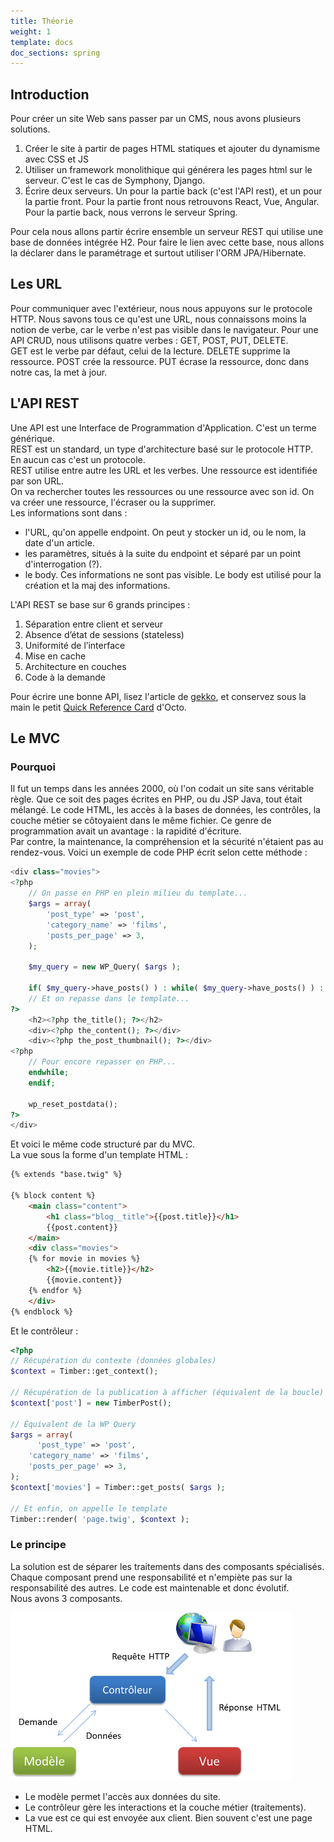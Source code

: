 ```yaml
---
title: Théorie
weight: 1
template: docs
doc_sections: spring
---
```


## Introduction

Pour créer un site Web sans passer par un CMS, nous avons plusieurs solutions.

1. Créer le site à partir de pages HTML statiques et ajouter du dynamisme avec CSS et JS
1. Utiliser un framework monolithique qui générera les pages html sur le serveur. C'est le cas de Symphony, Django.
1. Écrire deux serveurs. Un pour la partie back (c'est l'API rest), et un pour la partie front.
Pour la partie front nous retrouvons React, Vue, Angular.
Pour la partie back, nous verrons le serveur Spring.

Pour cela nous allons partir écrire ensemble un serveur REST qui utilise une base de données intégrée H2.
Pour faire le lien avec cette base, nous allons la déclarer dans le paramétrage et surtout utiliser l'ORM JPA/Hibernate.

## Les URL

Pour communiquer avec l'extérieur, nous nous appuyons sur le protocole HTTP.
Nous savons tous ce qu'est une URL, nous connaissons moins la notion de verbe, car le verbe n'est pas visible dans le navigateur.
Pour une API CRUD, nous utilisons quatre verbes : GET, POST, PUT, DELETE.  
GET est le verbe par défaut, celui de la lecture.
DELETE supprime la ressource.
POST crée la ressource.
PUT écrase la ressource, donc dans notre cas, la met à jour.

## L'API REST

Une API est une Interface de Programmation d'Application. C'est un terme générique.  
REST est un standard, un type d'architecture basé sur le protocole HTTP. En aucun cas c'est un protocole.  
REST utilise entre autre les URL et les verbes. Une ressource est identifiée par son URL.  
On va rechercher toutes les ressources ou une ressource avec son id.
On va créer une ressource, l'écraser ou la supprimer.  
Les informations sont dans :

* l'URL, qu'on appelle endpoint. On peut y stocker un id, ou le nom, la date d'un article.
* les paramètres, situés à la suite du endpoint et séparé par un point d'interrogation (?).
* le body. Ces informations ne sont pas visible. Le body est utilisé pour la création et la maj des informations.

L'API REST se base sur 6 grands principes :

1. Séparation entre client et serveur
1. Absence d’état de sessions (stateless)
1. Uniformité de l’interface
1. Mise en cache
1. Architecture en couches
1. Code à la demande

Pour écrire une bonne API, lisez l'article de [gekko](https://www.gekko.fr/les-bonnes-pratiques-a-suivre-pour-developper-des-apis-rest/), 
et conservez sous la main le petit [Quick Reference Card](https://blog.octo.com/wp-content/uploads/2014/12/OCTO-Refcard_API_Design_EN_3.0.pdf) d'Octo.

## Le MVC

### Pourquoi

Il fut un temps dans les années 2000, où l'on codait un site sans véritable règle.
Que ce soit des pages écrites en PHP, ou du JSP Java, tout était mélangé.
Le code HTML, les accès à la bases de données, les contrôles, la couche métier se côtoyaient dans le même fichier.
Ce genre de programmation avait un avantage : la rapidité d'écriture.  
Par contre, la maintenance, la compréhension et la sécurité n'étaient pas au rendez-vous.
Voici un exemple de code PHP écrit selon cette méthode :

```php
<div class="movies">
<?php
    // On passe en PHP en plein milieu du template...
    $args = array(
        'post_type' => 'post',
        'category_name' => 'films',
        'posts_per_page' => 3,
    );

    $my_query = new WP_Query( $args );

    if( $my_query->have_posts() ) : while( $my_query->have_posts() ) : $my_query->the_post();
    // Et on repasse dans le template...
?>
    <h2><?php the_title(); ?></h2>
    <div><?php the_content(); ?></div>
    <div><?php the_post_thumbnail(); ?></div>
<?php
    // Pour encore repasser en PHP...
    endwhile;
    endif;

    wp_reset_postdata();
?>
</div>
```

Et voici le même code structuré par du MVC.  
La vue sous la forme d'un template HTML :

```HTML
{% extends "base.twig" %}

{% block content %}
    <main class="content">
        <h1 class="blog__title">{{post.title}}</h1>
        {{post.content}}
    </main>
    <div class="movies">
    {% for movie in movies %}
        <h2>{{movie.title}}</h2>
        {{movie.content}}
    {% endfor %}
    </div>
{% endblock %}
```

Et le contrôleur :

```PHP
<?php
// Récupération du contexte (données globales)
$context = Timber::get_context();

// Récupération de la publication à afficher (équivalent de la boucle)
$context['post'] = new TimberPost();

// Équivalent de la WP Query
$args = array(
      'post_type' => 'post',
    'category_name' => 'films',
    'posts_per_page' => 3,
);
$context['movies'] = Timber::get_posts( $args );

// Et enfin, on appelle le template
Timber::render( 'page.twig', $context );
```

### Le principe

La solution est de séparer les traitements dans des composants spécialisés.
Chaque composant prend une responsabilité et n'empiète pas sur la responsabilité des autres.
Le code est maintenable et donc évolutif.  
Nous avons 3 composants.

![MVC](modele_mvc.png)

* Le modèle permet l'accès aux données du site.  
* Le contrôleur gère les interactions et la couche métier (traitements).  
* La vue est ce qui est envoyée aux client. Bien souvent c'est une page HTML.

